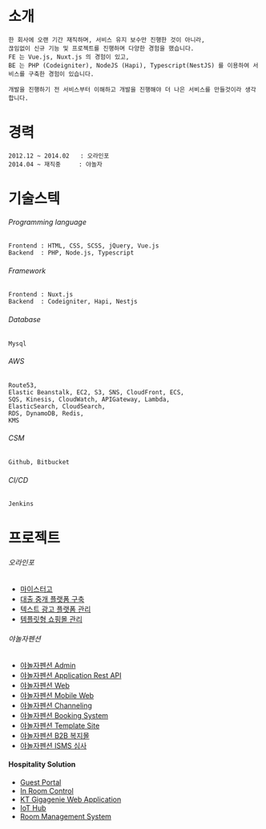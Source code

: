 # 소개
```
한 회사에 오랜 기간 재직하며, 서비스 유지 보수만 진행한 것이 아니라,
끊임없이 신규 기능 및 프로젝트를 진행하며 다양한 경험을 했습니다.
FE 는 Vue.js, Nuxt.js 의 경험이 있고,
BE 는 PHP (Codeigniter), NodeJS (Hapi), Typescript(NestJS) 를 이용하여 서비스를 구축한 경험이 있습니다.

개발을 진행하기 전 서비스부터 이해하고 개발을 진행해야 더 나은 서비스를 만들것이라 생각합니다.
```
# 경력
```
2012.12 ~ 2014.02   : 오라인포  
2014.04 ~ 재직중     : 야놀자 
```
# 기술스텍
###### Programming language
```
Frontend : HTML, CSS, SCSS, jQuery, Vue.js
Backend  : PHP, Node.js, Typescript
```
###### Framework
```
Frontend : Nuxt.js
Backend  : Codeigniter, Hapi, Nestjs
```
###### Database
```
Mysql
```
###### AWS
```
Route53,    
Elastic Beanstalk, EC2, S3, SNS, CloudFront, ECS,
SQS, Kinesis, CloudWatch, APIGateway, Lambda,
ElasticSearch, CloudSearch,
RDS, DynamoDB, Redis,
KMS
```
###### CSM
```
Github, Bitbucket
```
###### CI/CD
```
Jenkins
```
# 프로젝트
###### 오라인포
- [마이스터고](https://github.com/KimYoungWoong/intro/blob/master/oarainfo.md#%EB%A7%88%EC%9D%B4%EC%8A%A4%ED%84%B0%EA%B3%A0)
- [대출 중개 플랫폼 구축](https://github.com/KimYoungWoong/intro/blob/master/oarainfo.md#%EB%8C%80%EC%B6%9C-%EC%A4%91%EA%B0%9C-%ED%94%8C%EB%9E%AB%ED%8F%BC-%EA%B5%AC%EC%B6%95)
- [텍스트 광고 플랫폼 관리](https://github.com/KimYoungWoong/intro/blob/master/oarainfo.md#%ED%85%8D%EC%8A%A4%ED%8A%B8-%EA%B4%91%EA%B3%A0-%ED%94%8C%EB%9E%AB%ED%8F%BC-%EA%B4%80%EB%A6%AC)
- [템플릿형 쇼핑몰 관리](https://github.com/KimYoungWoong/intro/blob/master/oarainfo.md#%ED%85%9C%ED%94%8C%EB%A6%BF%ED%98%95-%EC%87%BC%ED%95%91%EB%AA%B0-%EA%B4%80%EB%A6%AC)

###### 야놀자펜션
- [야놀자펜션 Admin](https://github.com/KimYoungWoong/intro/blob/master/pension.md#%EC%95%BC%EB%86%80%EC%9E%90%ED%8E%9C%EC%85%98-admin)
- [야놀자펜션 Application Rest API](https://github.com/KimYoungWoong/intro/blob/master/pension.md#%EC%95%BC%EB%86%80%EC%9E%90%ED%8E%9C%EC%85%98-application-rest-api)
- [야놀자펜션 Web](https://github.com/KimYoungWoong/intro/blob/master/pension.md#%EC%95%BC%EB%86%80%EC%9E%90%ED%8E%9C%EC%85%98-web)
- [야놀자펜션 Mobile Web](https://github.com/KimYoungWoong/intro/blob/master/pension.md#%EC%95%BC%EB%86%80%EC%9E%90%ED%8E%9C%EC%85%98-mobile-web)
- [야놀자펜션 Channeling](https://github.com/KimYoungWoong/intro/blob/master/pension.md#%EC%95%BC%EB%86%80%EC%9E%90%ED%8E%9C%EC%85%98-channeling)
- [야놀자펜션 Booking System](https://github.com/KimYoungWoong/intro/blob/master/pension.md#%EC%95%BC%EB%86%80%EC%9E%90%ED%8E%9C%EC%85%98-booking-system)
- [야놀자펜션 Template Site](https://github.com/KimYoungWoong/intro/blob/master/pension.md#%EC%95%BC%EB%86%80%EC%9E%90%ED%8E%9C%EC%85%98-template-site)
- [야놀자펜션 B2B 복지몰](https://github.com/KimYoungWoong/intro/blob/master/pension.md#%EC%95%BC%EB%86%80%EC%9E%90%ED%8E%9C%EC%85%98-%EC%A0%9C%ED%9C%B4%EA%B8%B0%EC%97%85-%EB%B3%B5%EC%A7%80%EB%AA%B0)
- [야놀자펜션 ISMS 심사](https://github.com/KimYoungWoong/intro/blob/master/pension.md#%EC%95%BC%EB%86%80%EC%9E%90%ED%8E%9C%EC%85%98-isms-%EC%8B%AC%EC%82%AC) 

#### Hospitality Solution
- [Guest Portal](https://github.com/KimYoungWoong/intro/blob/master/hospitalitySolution.md#guest-portal)
- [In Room Control](https://github.com/KimYoungWoong/intro/blob/master/hospitalitySolution.md#in-room-control)
- [KT Gigagenie Web Application](https://github.com/KimYoungWoong/intro/blob/master/hospitalitySolution.md#kt-gigagenie-web-application)
- [IoT Hub](https://github.com/KimYoungWoong/intro/blob/master/hospitalitySolution.md#iot-hub)
- [Room Management System](https://github.com/KimYoungWoong/intro/blob/master/hospitalitySolution.md#room-management-system)
